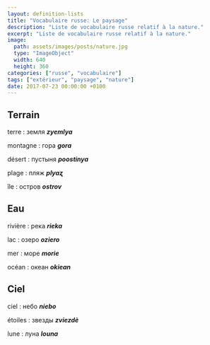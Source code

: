 ```yaml
---
layout: definition-lists
title: "Vocabulaire russe: Le paysage"
description: "Liste de vocabulaire russe relatif à la nature."
excerpt: "Liste de vocabulaire russe relatif à la nature."
image:
  path: assets/images/posts/nature.jpg
  type: "ImageObject"
  width: 640
  height: 360
categories: ["russe", "vocabulaire"]
tags: ["extérieur", "paysage", "nature"]
date: 2017-07-23 00:00:00 +0100
---
```


## Terrain

terre
: земля
*__zyemlya__*

montagne
: гора
*__gora__*

désert
: пустыня
*__poostinya__*

plage
: пляж
*__plyaʐ__*

île
: остров
*__ostrov__*


## Eau

rivière
: река
*__rieka__*

lac
: озеро
*__oziero__*

mer
: море
*__morie__*

océan
: океан
*__okiean__*


## Ciel

ciel
: небо
*__niebo__*

étoiles
: звезды
*__zviezdè__*

lune
: луна
*__louna__*
